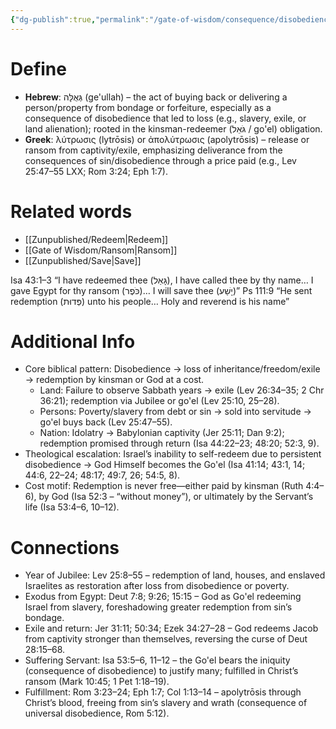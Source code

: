 ```yaml
---
{"dg-publish":true,"permalink":"/gate-of-wisdom/consequence/disobedience/redemption/","tags":["#GateWisdom","#ConsequenceDisobedience","#R"]}
---
```


# Define
- **Hebrew**: גְּאֻלָּה (ge'ullah) – the act of buying back or delivering a person/property from bondage or forfeiture, especially as a consequence of disobedience that led to loss (e.g., slavery, exile, or land alienation); rooted in the kinsman-redeemer (גֹּאֵל / go'el) obligation.
- **Greek**: λύτρωσις (lytrōsis) or ἀπολύτρωσις (apolytrōsis) – release or ransom from captivity/exile, emphasizing deliverance from the consequences of sin/disobedience through a price paid (e.g., Lev 25:47–55 LXX; Rom 3:24; Eph 1:7).

# Related words
- [[Zunpublished/Redeem\|Redeem]]
- [[Gate of Wisdom/Ransom\|Ransom]]
- [[Zunpublished/Save\|Save]]

Isa 43:1–3 “I have redeemed thee (גָּאַל), I have called thee by thy name… I gave Egypt for thy ransom (כֹּפֶר)… I will save thee (יָשַׁע)”
Ps 111:9 “He sent redemption (פְּדוּת) unto his people… Holy and reverend is his name”

# Additional Info
- Core biblical pattern: Disobedience → loss of inheritance/freedom/exile → redemption by kinsman or God at a cost.
    - Land: Failure to observe Sabbath years → exile (Lev 26:34–35; 2 Chr 36:21); redemption via Jubilee or go'el (Lev 25:10, 25–28).
    - Persons: Poverty/slavery from debt or sin → sold into servitude → go'el buys back (Lev 25:47–55).
    - Nation: Idolatry → Babylonian captivity (Jer 25:11; Dan 9:2); redemption promised through return (Isa 44:22–23; 48:20; 52:3, 9).
- Theological escalation: Israel’s inability to self-redeem due to persistent disobedience → God Himself becomes the Go'el (Isa 41:14; 43:1, 14; 44:6, 22–24; 48:17; 49:7, 26; 54:5, 8).
- Cost motif: Redemption is never free—either paid by kinsman (Ruth 4:4–6), by God (Isa 52:3 – “without money”), or ultimately by the Servant’s life (Isa 53:4–6, 10–12).

# Connections
- Year of Jubilee: Lev 25:8–55 – redemption of land, houses, and enslaved Israelites as restoration after loss from disobedience or poverty.
- Exodus from Egypt: Deut 7:8; 9:26; 15:15 – God as Go'el redeeming Israel from slavery, foreshadowing greater redemption from sin’s bondage.
- Exile and return: Jer 31:11; 50:34; Ezek 34:27–28 – God redeems Jacob from captivity stronger than themselves, reversing the curse of Deut 28:15–68.
- Suffering Servant: Isa 53:5–6, 11–12 – the Go'el bears the iniquity (consequence of disobedience) to justify many; fulfilled in Christ’s ransom (Mark 10:45; 1 Pet 1:18–19).
- Fulfillment: Rom 3:23–24; Eph 1:7; Col 1:13–14 – apolytrōsis through Christ’s blood, freeing from sin’s slavery and wrath (consequence of universal disobedience, Rom 5:12).

